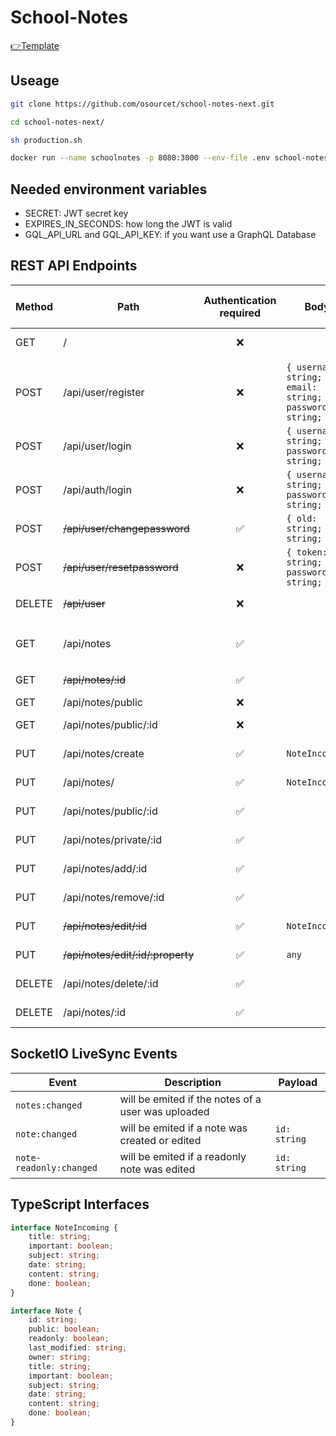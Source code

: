 # School-Notes

[👉Template](https://github.com/felix-07-11/TS-vueJS-vuetify-nestJS)

## Useage

```sh
git clone https://github.com/osourcet/school-notes-next.git

cd school-notes-next/

sh production.sh

docker run --name schoolnotes -p 8080:3000 --env-file .env school-notes-next:latest # App run on port 8080
```

## Needed environment variables

-   SECRET: JWT secret key
-   EXPIRES_IN_SECONDS: how long the JWT is valid
-   GQL_API_URL and GQL_API_KEY: if you want use a GraphQL Database

## REST API Endpoints

| Method | Path                              | Authentication required | Body                                                     | Http status code | Returns                              |
| ------ | --------------------------------- | :---------------------: | -------------------------------------------------------- | ---------------- | ------------------------------------ |
| GET    | /                                 |           ❌            |                                                          | 200; 404         | frontend (VueJS)                     |
|        |                                   |                         |                                                          |                  |                                      |
| POST   | /api/user/register                |           ❌            | `{ username: string; email: string; password: string; }` | 201; 403         |                                      |
| POST   | /api/user/login                   |           ❌            | `{ username: string; password: string; }`                | 308              |                                      |
| POST   | /api/auth/login                   |           ❌            | `{ username: string; password: string; }`                | 200; 403         | `{ token: string; }`                 |
| POST   | ~~/api/user/changepassword~~      |           ✅            | `{ old: string; new: string; }`                          | 200; 401         |                                      |
| POST   | ~~/api/user/resetpassword~~       |           ❌            | `{ token: string; password: string; }`                   | 200; 403         |                                      |
| DELETE | ~~/api/user~~                     |           ❌            |                                                          | 200; 403         |                                      |
|        |                                   |                         |                                                          |                  |                                      |
| GET    | /api/notes                        |           ✅            |                                                          | 200; 401; 404    | `{ own: Note[]; readonly: Note[]; }` |
| GET    | ~~/api/notes/:id~~                |           ✅            |                                                          | 200; 401         | `Note`                               |
| GET    | /api/notes/public                 |           ❌            |                                                          | 200              | `Note[]`                             |
| GET    | /api/notes/public/:id             |           ❌            |                                                          | 200; 404         | `Note`                               |
| PUT    | /api/notes/create                 |           ✅            | `NoteIncoming`                                           | 201; 401         |                                      |
| PUT    | /api/notes/                       |           ✅            | `NoteIncoming`                                           | 201; 401         |                                      |
| PUT    | /api/notes/public/:id             |           ✅            |                                                          | 200; 401         |                                      |
| PUT    | /api/notes/private/:id            |           ✅            |                                                          | 200; 401         |                                      |
| PUT    | /api/notes/add/:id                |           ✅            |                                                          | 200; 401         |                                      |
| PUT    | /api/notes/remove/:id             |           ✅            |                                                          | 200; 401         |                                      |
| PUT    | ~~/api/notes/edit/:id~~           |           ✅            | `NoteIncoming`                                           | 200; 401         |                                      |
| PUT    | ~~/api/notes/edit/:id/:property~~ |           ✅            | `any`                                                    | 200; 401         |                                      |
| DELETE | /api/notes/delete/:id             |           ✅            |                                                          | 200; 401         |                                      |
| DELETE | /api/notes/:id                    |           ✅            |                                                          | 200; 401         |                                      |

## SocketIO LiveSync Events

| Event                   | Description                                        | Payload      |
| ----------------------- | -------------------------------------------------- | ------------ |
| `notes:changed`         | will be emited if the notes of a user was uploaded |              |
| `note:changed`          | will be emited if a note was created or edited     | `id: string` |
| `note-readonly:changed` | will be emited if a readonly note was edited       | `id: string` |

## TypeScript Interfaces

```ts
interface NoteIncoming {
    title: string;
    important: boolean;
    subject: string;
    date: string;
    content: string;
    done: boolean;
}

interface Note {
    id: string;
    public: boolean;
    readonly: boolean;
    last_modified: string;
    owner: string;
    title: string;
    important: boolean;
    subject: string;
    date: string;
    content: string;
    done: boolean;
}
```
